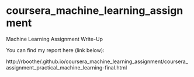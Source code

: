 # coursera_machine_learning_assignment
Machine Learning Assignment Write-Up  

You can find my report here (link below):

http://rboothe/.github.io/coursera_machine_learning_assignment/coursera_assignment_practical_machine_learning-final.html


